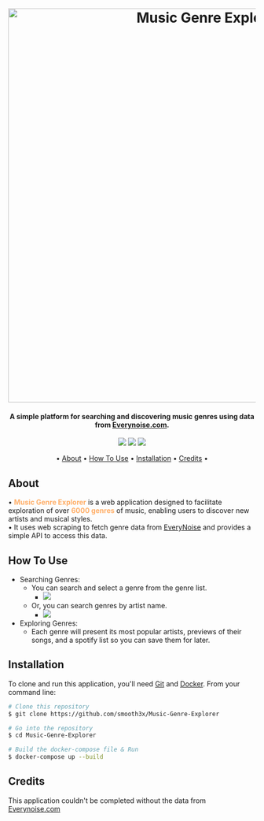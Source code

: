 <h1 align="center">
<img src="https://i.ibb.co/9ynJnTh/logo.png" alt="Music Genre Explorer" width="800">
</h1>

<h4 align="center">A simple platform for searching and discovering music genres using data from <a href="http://everynoise.com">Everynoise.com</a>.</h4>

<p align="center">
  <a href="https://www.python.org/"><img src="https://img.shields.io/badge/-Python-yellow?style=for-the-badge&logo=Python&logoColor=white"></a>
  <a href="https://fastapi.tiangolo.com/"><img src="https://img.shields.io/badge/FastAPI-005571?style=for-the-badge&logo=fastapi"></a>
  <a href="https://streamlit.io/"><img src="https://img.shields.io/badge/-Streamlit-FF4B4B?style=for-the-badge&logo=streamlit&logoColor=white"></a>
</p>

<p align="center">
  • <a href="#About">About</a> •
  <a href="#how-to-use">How To Use</a> •
  <a href="#installation">Installation</a> •
  <a href="#credits">Credits</a> •
</p>

## About

• <strong style="color:#FFAF69;">Music Genre Explorer</strong> is a web application designed to facilitate exploration of over <strong style="color:#FFAF69;">6000 genres</strong> of music, enabling users to discover new artists and musical styles. <br />
• It uses web scraping to fetch genre data from [EveryNoise](https://everynoise.com/) and provides a simple API to access this data.

## How To Use

- Searching Genres:
  - You can search and select a genre from the genre list.
    - [<img src="[https://pouch.jumpshare.com/preview/Y2D5bAdaCqP-_V1u2RnxZyFdu-zWONd2wN7s7KARsUTc-zDCOSjGYF-CWuaKEIxkJtDrGaXPp-rsI8Oxq8guc9P28AAMXVc4ArqCyqfLVPk](https://i.imgur.com/DHzSApN.gif)" style="text-align: left;">](https://i.imgur.com/DHzSApN.gif)
  - Or, you can search genres by artist name.
    - [<img src="https://pouch.jumpshare.com/preview/ztUtdj4iCCfpG0Guc5YKDL00gSfH5KHmQUivqq1TukyFKHkHAPdBq5LzBiKakRzoJtDrGaXPp-rsI8Oxq8guc2i9arcvSS0OEjrUYGYLflc" style="text-align: left;">](https://i.imgur.com/DHzSApN.gif)
- Exploring Genres:
  - Each genre will present its most popular artists, previews of their songs, and a spotify list so you can save them for later.

## Installation

To clone and run this application, you'll need [Git](https://git-scm.com) and [Docker](https://www.docker.com/products/docker-desktop/). From your command line:

```bash
# Clone this repository
$ git clone https://github.com/smooth3x/Music-Genre-Explorer

# Go into the repository
$ cd Music-Genre-Explorer

# Build the docker-compose file & Run
$ docker-compose up --build
```

## Credits

This application couldn't be completed without the data from [Everynoise.com](https://everynoise.com)
